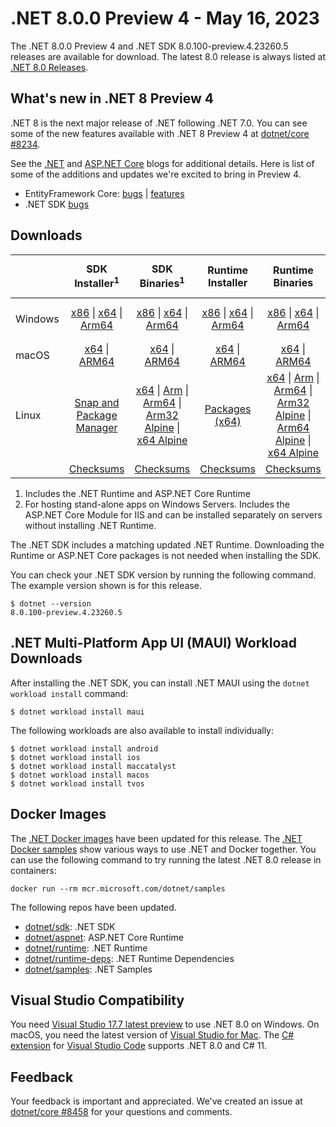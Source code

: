 # .NET 8.0.0 Preview 4 - May 16, 2023

The .NET 8.0.0 Preview 4 and .NET SDK 8.0.100-preview.4.23260.5 releases are available for download. The latest 8.0 release is always listed at [.NET 8.0 Releases](../README.md).

## What's new in .NET 8 Preview 4

.NET 8 is the next major release of .NET following .NET 7.0. You can see some of the new features available with .NET 8 Preview 4 at [dotnet/core #8234](https://github.com/dotnet/core/issues/8234).

See the [.NET][dotnet-blog] and [ASP.NET Core][aspnet-blog] blogs for additional details.
Here is list of some of the additions and updates we're excited to bring in Preview 4.

* EntityFramework Core: [bugs][ef_bugs] | [features][ef_features]
* .NET SDK [bugs][sdk_bugs]

## Downloads

|           | SDK Installer<sup>1</sup>                        | SDK Binaries<sup>1</sup>                 | Runtime Installer                                        | Runtime Binaries                                 | ASP.NET Core Runtime           |Windows Desktop Runtime          |
| --------- | :------------------------------------------:     | :----------------------:                 | :---------------------------:                            | :-------------------------:                      | :-----------------:            | :-----------------:            |
| Windows   | [x86][dotnet-sdk-win-x86.exe] \| [x64][dotnet-sdk-win-x64.exe] \| [Arm64][dotnet-sdk-win-arm64.exe] | [x86][dotnet-sdk-win-x86.zip] \| [x64][dotnet-sdk-win-x64.zip] \|  [Arm64][dotnet-sdk-win-arm64.zip] | [x86][dotnet-runtime-win-x86.exe] \| [x64][dotnet-runtime-win-x64.exe] \| [Arm64][dotnet-runtime-win-arm64.exe] | [x86][dotnet-runtime-win-x86.zip] \| [x64][dotnet-runtime-win-x64.zip] \| [Arm64][dotnet-runtime-win-arm64.zip] | [x86][aspnetcore-runtime-win-x86.exe] \| [x64][aspnetcore-runtime-win-x64.exe] \|<br/> [Hosting Bundle][dotnet-hosting-win.exe]<sup>2</sup> | [x86][windowsdesktop-runtime-win-x86.exe] \| [x64][windowsdesktop-runtime-win-x64.exe] \| [Arm64][windowsdesktop-runtime-win-arm64.exe] |
| macOS     | [x64][dotnet-sdk-osx-x64.pkg] \| [ARM64][dotnet-sdk-osx-arm64.pkg] | [x64][dotnet-sdk-osx-x64.tar.gz] \| [ARM64][dotnet-sdk-osx-arm64.tar.gz]  | [x64][dotnet-runtime-osx-x64.pkg] \| [ARM64][dotnet-runtime-osx-arm64.pkg] | [x64][dotnet-runtime-osx-x64.tar.gz] \| [ARM64][dotnet-runtime-osx-arm64.tar.gz]| [x64][aspnetcore-runtime-osx-x64.tar.gz] \| [ARM64][aspnetcore-runtime-osx-arm64.tar.gz] | - |<sup>1</sup>
| Linux     |  [Snap and Package Manager](../install-linux.md)  | [x64][dotnet-sdk-linux-x64.tar.gz] \| [Arm][dotnet-sdk-linux-arm.tar.gz]  \| [Arm64][dotnet-sdk-linux-arm64.tar.gz] \| [Arm32 Alpine][dotnet-sdk-linux-musl-arm.tar.gz]  \| [x64 Alpine][dotnet-sdk-linux-musl-x64.tar.gz] | [Packages (x64)][linux-packages] | [x64][dotnet-runtime-linux-x64.tar.gz] \| [Arm][dotnet-runtime-linux-arm.tar.gz] \| [Arm64][dotnet-runtime-linux-arm64.tar.gz] \| [Arm32 Alpine][dotnet-runtime-linux-musl-arm.tar.gz] \| [Arm64 Alpine][dotnet-runtime-linux-musl-arm64.tar.gz] \| [x64 Alpine][dotnet-runtime-linux-musl-x64.tar.gz]  | [x64][aspnetcore-runtime-linux-x64.tar.gz]<sup>1</sup>  \| [Arm][aspnetcore-runtime-linux-arm.tar.gz]<sup>1</sup> \| [Arm64][aspnetcore-runtime-linux-arm64.tar.gz]<sup>1</sup> \| [x64 Alpine][aspnetcore-runtime-linux-musl-x64.tar.gz] | - | <sup>1</sup> |
|  | [Checksums][checksums-sdk]                             | [Checksums][checksums-sdk]                                      | [Checksums][checksums-runtime]                             | [Checksums][checksums-runtime]  | [Checksums][checksums-runtime]  | [Checksums][checksums-runtime]


1. Includes the .NET Runtime and ASP.NET Core Runtime
2. For hosting stand-alone apps on Windows Servers. Includes the ASP.NET Core Module for IIS and can be installed separately on servers without installing .NET Runtime.


The .NET SDK includes a matching updated .NET Runtime. Downloading the Runtime or ASP.NET Core packages is not needed when installing the SDK.

You can check your .NET SDK version by running the following command. The example version shown is for this release.

```console
$ dotnet --version
8.0.100-preview.4.23260.5
```

## .NET Multi-Platform App UI (MAUI) Workload Downloads

 After installing the .NET SDK, you can install .NET MAUI using the `dotnet workload install` command:

 ```console
 $ dotnet workload install maui
 ```

 The following workloads are also available to install individually:

 ```console
 $ dotnet workload install android
 $ dotnet workload install ios
 $ dotnet workload install maccatalyst
 $ dotnet workload install macos
 $ dotnet workload install tvos
 ```

## Docker Images

The [.NET Docker images](https://hub.docker.com/_/microsoft-dotnet) have been updated for this release. The [.NET Docker samples](https://github.com/dotnet/dotnet-docker/blob/main/samples/README.md) show various ways to use .NET and Docker together. You can use the following command to try running the latest .NET 8.0 release in containers:

```console
docker run --rm mcr.microsoft.com/dotnet/samples
```

The following repos have been updated.

* [dotnet/sdk](https://github.com/dotnet/dotnet-docker/blob/main/README.sdk.md): .NET SDK
* [dotnet/aspnet](https://github.com/dotnet/dotnet-docker/blob/main/README.aspnet.md): ASP.NET Core Runtime
* [dotnet/runtime](https://github.com/dotnet/dotnet-docker/blob/main/README.runtime.md): .NET Runtime
* [dotnet/runtime-deps](https://github.com/dotnet/dotnet-docker/blob/main/README.runtime.md): .NET Runtime Dependencies
* [dotnet/samples](https://github.com/dotnet/dotnet-docker/blob/main/README.samples.md): .NET Samples

## Visual Studio Compatibility

You need [Visual Studio 17.7 latest preview](https://visualstudio.microsoft.com) to use .NET 8.0 on Windows. On macOS, you need the latest version of [Visual Studio for Mac](https://visualstudio.microsoft.com/vs/mac/). The [C# extension](https://code.visualstudio.com/docs/languages/dotnet) for [Visual Studio Code](https://code.visualstudio.com/) supports .NET 8.0 and C# 11.


## Feedback

Your feedback is important and appreciated. We've created an issue at [dotnet/core #8458](https://github.com/dotnet/core/issues/8458) for your questions and comments.

[blob-runtime]: https://dotnetcli.blob.core.windows.net/dotnet/Runtime/
[blob-sdk]: https://dotnetcli.blob.core.windows.net/dotnet/Sdk/
[release-notes]: 8.0.0-preview.4.md

[checksums-runtime]: https://dotnetcli.blob.core.windows.net/dotnet/checksums/8.0.0-preview.4-sha.txt
[checksums-sdk]: https://dotnetcli.blob.core.windows.net/dotnet/checksums/8.0.0-preview.4-sha.txt

[linux-install]: https://learn.microsoft.com/dotnet/core/install/linux
[dotnet-blog]:  https://devblogs.microsoft.com/dotnet/announcing-dotnet-8-preview-4
[aspnet-blog]: https://devblogs.microsoft.com/dotnet/asp-net-core-updates-in-dotnet-8-preview-4/
[ef-blog]: https://devblogs.microsoft.com/dotnet/announcing-ef8-preview-4/
[ef_bugs]: https://github.com/dotnet/efcore/issues?q=is%3Aissue+milestone%3A8.0.0-preview4+is%3Aclosed+label%3Atype-bug
[ef_features]: https://github.com/dotnet/efcore/issues?q=is%3Aissue+milestone%3A8.0.0-preview4+is%3Aclosed+label%3Atype-enhancement

[aspnet_bugs]: https://github.com/aspnet/AspNetCore/issues?q=is%3Aissue+milestone%3A8.0.0-preview4+label%3ADone+label%3Abug
[aspnet_features]: https://github.com/aspnet/AspNetCore/issues?q=is%3Aissue+milestone%3A8.0.0-preview4+label%3ADone+label%3Aenhancement
[runtime_bugs]: https://github.com/dotnet/runtime/issues?utf8=%E2%9C%93&q=is%3Aissue+milestone%3A8.0+label%3Abug+
[runtime_features]: https://github.com/dotnet/runtime/issues?q=is%3Aissue+milestone%3A8.0+label%3Aenhancement

[sdk_bugs]: https://github.com/dotnet/sdk/issues?q=is%3Aissue+is%3Aclosed+milestone%3A8.0.1xx
[linux-packages]: ../install-linux.md


[//]: # ( Runtime 8.0.0-preview.4.23259.5)
[dotnet-runtime-linux-arm.tar.gz]: https://download.visualstudio.microsoft.com/download/pr/2c47ffa5-2421-40a2-b6f8-6ab3c5ecce1c/416c52cd0c0ca2031ed809f2260e341f/dotnet-runtime-8.0.0-preview.4.23259.5-linux-arm.tar.gz
[dotnet-runtime-linux-arm64.tar.gz]: https://download.visualstudio.microsoft.com/download/pr/8fac5d3e-dd32-4b29-a187-1887a912e185/d350aabe412cb33d9c2f2cafbf7c9bed/dotnet-runtime-8.0.0-preview.4.23259.5-linux-arm64.tar.gz
[dotnet-runtime-linux-musl-arm.tar.gz]: https://download.visualstudio.microsoft.com/download/pr/786e0b38-6f56-4f40-b56b-bbc487a7afb4/cec044de65638aaa911bdbadd8bae621/dotnet-runtime-8.0.0-preview.4.23259.5-linux-musl-arm.tar.gz
[dotnet-runtime-linux-musl-arm64.tar.gz]: https://download.visualstudio.microsoft.com/download/pr/04ad1363-909b-4d8f-bdef-214ae6a321bf/2702b42fd820dc8cef89aa7fb897427d/dotnet-runtime-8.0.0-preview.4.23259.5-linux-musl-arm64.tar.gz
[dotnet-runtime-linux-musl-x64.tar.gz]: https://download.visualstudio.microsoft.com/download/pr/90b250f7-2c73-4dc7-83f2-9ede5735345a/f9f2b2d0caf1130430aba3a067eebfde/dotnet-runtime-8.0.0-preview.4.23259.5-linux-musl-x64.tar.gz
[dotnet-runtime-linux-x64.tar.gz]: https://download.visualstudio.microsoft.com/download/pr/7267fec0-ae12-4f40-9c3d-56da5fbf83e4/f64c2758980c1f908cbe089a6233bbe7/dotnet-runtime-8.0.0-preview.4.23259.5-linux-x64.tar.gz
[dotnet-runtime-osx-arm64.pkg]: https://download.visualstudio.microsoft.com/download/pr/860cf807-c96d-406f-9122-a2d0fc1d23b7/3ed6d45cf281601671305dd8160e09bd/dotnet-runtime-8.0.0-preview.4.23259.5-osx-arm64.pkg
[dotnet-runtime-osx-arm64.tar.gz]: https://download.visualstudio.microsoft.com/download/pr/c0d0406b-3995-403d-b25c-6ad764291eaa/7f1d366577de292f32623bdf88a5dacf/dotnet-runtime-8.0.0-preview.4.23259.5-osx-arm64.tar.gz
[dotnet-runtime-osx-x64.pkg]: https://download.visualstudio.microsoft.com/download/pr/b9f27a14-46ea-4213-ad1b-f31bb41d3ff3/f9512906f1127157f23bfe0d583fb347/dotnet-runtime-8.0.0-preview.4.23259.5-osx-x64.pkg
[dotnet-runtime-osx-x64.tar.gz]: https://download.visualstudio.microsoft.com/download/pr/636e676d-136c-4ad3-86c8-d4e86869832e/627c24b6a6753b0dee5af4a322f79155/dotnet-runtime-8.0.0-preview.4.23259.5-osx-x64.tar.gz
[dotnet-runtime-win-arm64.exe]: https://download.visualstudio.microsoft.com/download/pr/b1a6ac5c-c3eb-408e-b56b-d82744319195/89550f195d1402957204efa8ecff51ce/dotnet-runtime-8.0.0-preview.4.23259.5-win-arm64.exe
[dotnet-runtime-win-arm64.zip]: https://download.visualstudio.microsoft.com/download/pr/70181b8a-3bee-45cb-a8ac-4e6df1c2f2c4/b20f3622e4f6228d9f6fefe309db8003/dotnet-runtime-8.0.0-preview.4.23259.5-win-arm64.zip
[dotnet-runtime-win-x64.exe]: https://download.visualstudio.microsoft.com/download/pr/91d346d8-b078-4453-b4e7-2f7a10b1f4c8/b7b5d5a64e099eddf0527dce06424b88/dotnet-runtime-8.0.0-preview.4.23259.5-win-x64.exe
[dotnet-runtime-win-x64.zip]: https://download.visualstudio.microsoft.com/download/pr/3e0dd88b-4cf2-4eaf-80bc-0b60a3b0c3ae/f6fcf001bd315722499f5279779e4586/dotnet-runtime-8.0.0-preview.4.23259.5-win-x64.zip
[dotnet-runtime-win-x86.exe]: https://download.visualstudio.microsoft.com/download/pr/cece103d-1860-4c54-8c0e-c31f13d07873/a9a3784cb4431a8d7515dc62269174ed/dotnet-runtime-8.0.0-preview.4.23259.5-win-x86.exe
[dotnet-runtime-win-x86.zip]: https://download.visualstudio.microsoft.com/download/pr/457e3280-4515-4cf6-92bf-d8c9c96b4cf8/df2f8f8e9fdaf87bf2991aa35774b728/dotnet-runtime-8.0.0-preview.4.23259.5-win-x86.zip

[//]: # ( WindowsDesktop 8.0.0-preview.4.23260.1)
[windowsdesktop-runtime-win-arm64.exe]: https://download.visualstudio.microsoft.com/download/pr/31e64f0e-a70e-499f-a9ff-b82358c93127/18347397fef3a112f62d07244d68eaec/windowsdesktop-runtime-8.0.0-preview.4.23260.1-win-arm64.exe
[windowsdesktop-runtime-win-arm64.zip]: https://download.visualstudio.microsoft.com/download/pr/bb4ad84c-ff18-402b-bdee-6a4e6bf2d898/c14647e0b4cbc0547aa192989bc80e8e/windowsdesktop-runtime-8.0.0-preview.4.23260.1-win-arm64.zip
[windowsdesktop-runtime-win-x64.exe]: https://download.visualstudio.microsoft.com/download/pr/d8cfe5d8-7da8-4163-bd7c-78aeb4fe3ef1/f55c5964da9bf2c8b5117f61c801122d/windowsdesktop-runtime-8.0.0-preview.4.23260.1-win-x64.exe
[windowsdesktop-runtime-win-x64.zip]: https://download.visualstudio.microsoft.com/download/pr/a7b2af9e-8c69-4448-a1af-06d0a16f4113/ac8833f6d88e80b017cbe5133b12f095/windowsdesktop-runtime-8.0.0-preview.4.23260.1-win-x64.zip
[windowsdesktop-runtime-win-x86.exe]: https://download.visualstudio.microsoft.com/download/pr/76764fc3-010b-4a35-a4d3-be421abd1600/fedc1e3efae967a0f138c135e981b0be/windowsdesktop-runtime-8.0.0-preview.4.23260.1-win-x86.exe
[windowsdesktop-runtime-win-x86.zip]: https://download.visualstudio.microsoft.com/download/pr/b3e54939-7a01-411a-a1fa-44d0be515951/a339f75955209b5bf613e5b003fe45a8/windowsdesktop-runtime-8.0.0-preview.4.23260.1-win-x86.zip

[//]: # ( ASP 8.0.0-preview.4.23260.4)
[aspnetcore-runtime-linux-arm.tar.gz]: https://download.visualstudio.microsoft.com/download/pr/a54ce371-fa43-4084-aa97-3a46b21ba459/bc4182da9ec260f9f8743c1442c8bd8f/aspnetcore-runtime-8.0.0-preview.4.23260.4-linux-arm.tar.gz
[aspnetcore-runtime-linux-arm64.tar.gz]: https://download.visualstudio.microsoft.com/download/pr/c9d4a334-d522-4439-a98a-0af0e7852621/9c3afe685d3e65a92d5c538afa211de7/aspnetcore-runtime-8.0.0-preview.4.23260.4-linux-arm64.tar.gz
[aspnetcore-runtime-linux-musl-arm.tar.gz]: https://download.visualstudio.microsoft.com/download/pr/460b796e-149a-4d8c-947f-4b05dacb7913/f092b7b18390d05824a5296644b1b8cd/aspnetcore-runtime-8.0.0-preview.4.23260.4-linux-musl-arm.tar.gz
[aspnetcore-runtime-linux-musl-arm64.tar.gz]: https://download.visualstudio.microsoft.com/download/pr/75da9aba-3764-4102-ae46-331d4f8e72f4/ad0e2d747b09b0172ea5282b962c8e0e/aspnetcore-runtime-8.0.0-preview.4.23260.4-linux-musl-arm64.tar.gz
[aspnetcore-runtime-linux-musl-x64.tar.gz]: https://download.visualstudio.microsoft.com/download/pr/f4e522c0-c15d-440a-9e52-fc75154d2c47/37abb264ee842770e2bc2c23b14570e8/aspnetcore-runtime-8.0.0-preview.4.23260.4-linux-musl-x64.tar.gz
[aspnetcore-runtime-linux-x64.tar.gz]: https://download.visualstudio.microsoft.com/download/pr/bda9e867-46d3-416b-864f-5fb28658a8fd/c58375f59b0c0a9946a2be04617a7276/aspnetcore-runtime-8.0.0-preview.4.23260.4-linux-x64.tar.gz
[aspnetcore-runtime-osx-arm64.tar.gz]: https://download.visualstudio.microsoft.com/download/pr/5acf37f1-8232-4421-b4ae-41d635e2c8d1/3de8d329bb5d905e539f61a12d6091c9/aspnetcore-runtime-8.0.0-preview.4.23260.4-osx-arm64.tar.gz
[aspnetcore-runtime-osx-x64.tar.gz]: https://download.visualstudio.microsoft.com/download/pr/6011ab96-f3be-414f-b13b-792aad1e383c/e78722ebae2ad81640e05286a30eb0c8/aspnetcore-runtime-8.0.0-preview.4.23260.4-osx-x64.tar.gz
[aspnetcore-runtime-win-arm64.zip]: https://download.visualstudio.microsoft.com/download/pr/c19f5aeb-64fd-4fcd-8dbc-8ae1f849ee7e/27d856701f072bd23bf55860fc0633bf/aspnetcore-runtime-8.0.0-preview.4.23260.4-win-arm64.zip
[aspnetcore-runtime-win-x64.exe]: https://download.visualstudio.microsoft.com/download/pr/b01a486b-6162-4b42-80b2-292ab171f496/50e07451b5da0247a4eb4ad7c82b1fa7/aspnetcore-runtime-8.0.0-preview.4.23260.4-win-x64.exe
[aspnetcore-runtime-win-x64.zip]: https://download.visualstudio.microsoft.com/download/pr/f53d0e00-0619-4acf-9f49-6f15d2852c03/561e04a11568141444b17384571c90bc/aspnetcore-runtime-8.0.0-preview.4.23260.4-win-x64.zip
[aspnetcore-runtime-win-x86.exe]: https://download.visualstudio.microsoft.com/download/pr/fbe6cacf-7351-44d3-8328-2fd75ee013fc/039d0a3710915d761956e7d210732d13/aspnetcore-runtime-8.0.0-preview.4.23260.4-win-x86.exe
[aspnetcore-runtime-win-x86.zip]: https://download.visualstudio.microsoft.com/download/pr/cafe2d88-b226-417a-ac44-126900b2f125/d977e066aee6eb423ed7a6d8355989b9/aspnetcore-runtime-8.0.0-preview.4.23260.4-win-x86.zip
[dotnet-hosting-win.exe]: https://download.visualstudio.microsoft.com/download/pr/5b020624-0e07-4852-b890-2f98fdec314b/76cf89fea997edf1de853ba46442135d/dotnet-hosting-8.0.0-preview.4.23260.4-win.exe

[//]: # ( SDK 8.0.100-preview.4.23260.5)
[dotnet-sdk-linux-arm.tar.gz]: https://download.visualstudio.microsoft.com/download/pr/dd751a26-8daf-464b-9757-f65e1f99965e/5d8deaee6d4fb201dde914f9eab9e2e1/dotnet-sdk-8.0.100-preview.4.23260.5-linux-arm.tar.gz
[dotnet-sdk-linux-arm64.tar.gz]: https://download.visualstudio.microsoft.com/download/pr/9de5d7d8-6062-4a61-b8bf-b1b61dd4b768/f23a336abc7548309acf01314ddc8904/dotnet-sdk-8.0.100-preview.4.23260.5-linux-arm64.tar.gz
[dotnet-sdk-linux-musl-arm.tar.gz]: https://download.visualstudio.microsoft.com/download/pr/ddea41d5-5b82-4d81-ac3e-9f8489965ff8/25301fa68fde2d1f9d1038a98a4a8b7a/dotnet-sdk-8.0.100-preview.4.23260.5-linux-musl-arm.tar.gz
[dotnet-sdk-linux-musl-arm64.tar.gz]: https://download.visualstudio.microsoft.com/download/pr/0c7bf063-7a58-4fb1-88c5-6d07523c4dd6/58e9da1af1ed202ce0782d9819bb724b/dotnet-sdk-8.0.100-preview.4.23260.5-linux-musl-arm64.tar.gz
[dotnet-sdk-linux-musl-x64.tar.gz]: https://download.visualstudio.microsoft.com/download/pr/c026f1ec-53fc-4874-aefd-fe1fdb60bb9c/6de2202f38d1d85e658e9829a7386cb9/dotnet-sdk-8.0.100-preview.4.23260.5-linux-musl-x64.tar.gz
[dotnet-sdk-linux-x64.tar.gz]: https://download.visualstudio.microsoft.com/download/pr/ae0534ab-1c49-4055-ba2a-b8159c4f94d2/3a5945c949d2eb141f8ce52096fca13c/dotnet-sdk-8.0.100-preview.4.23260.5-linux-x64.tar.gz
[dotnet-sdk-osx-arm64.pkg]: https://download.visualstudio.microsoft.com/download/pr/593bd437-c6f3-412c-9cb0-206addab56d3/330ac8f331f7c9b9e8860669c767cb43/dotnet-sdk-8.0.100-preview.4.23260.5-osx-arm64.pkg
[dotnet-sdk-osx-arm64.tar.gz]: https://download.visualstudio.microsoft.com/download/pr/2c6668f9-b531-427a-b3b5-5c9dc456c5b8/ef5ef0a8db2df07d12ef138e05fa2231/dotnet-sdk-8.0.100-preview.4.23260.5-osx-arm64.tar.gz
[dotnet-sdk-osx-x64.pkg]: https://download.visualstudio.microsoft.com/download/pr/c06279c7-f65e-4da0-bca8-5ae18a652e75/f645c5e53f6d3d51120b1e62cec2cc78/dotnet-sdk-8.0.100-preview.4.23260.5-osx-x64.pkg
[dotnet-sdk-osx-x64.tar.gz]: https://download.visualstudio.microsoft.com/download/pr/78706993-4be4-46e0-8b14-48f295884a1b/39c2db8388ac84cdfe7e909bdde39384/dotnet-sdk-8.0.100-preview.4.23260.5-osx-x64.tar.gz
[dotnet-sdk-win-arm64.exe]: https://download.visualstudio.microsoft.com/download/pr/0e032e13-f32d-4451-b4ee-b54297038964/9c13febb635874b38b23ec449c6cb43c/dotnet-sdk-8.0.100-preview.4.23260.5-win-arm64.exe
[dotnet-sdk-win-arm64.zip]: https://download.visualstudio.microsoft.com/download/pr/bd93fe19-5599-47d2-a813-33d34e62cfa5/5c74e0f06376af41a6881ef1c038c5ef/dotnet-sdk-8.0.100-preview.4.23260.5-win-arm64.zip
[dotnet-sdk-win-x64.exe]: https://download.visualstudio.microsoft.com/download/pr/1b55b379-5ef2-4f21-8fad-aba058913cbc/c26ee3ba55cb40407a79564e28ed6d98/dotnet-sdk-8.0.100-preview.4.23260.5-win-x64.exe
[dotnet-sdk-win-x64.zip]: https://download.visualstudio.microsoft.com/download/pr/e90be9dd-d567-4fe6-a1f5-966dd8fbceae/99a6b0d8c3a53060f48ade66e62cf20a/dotnet-sdk-8.0.100-preview.4.23260.5-win-x64.zip
[dotnet-sdk-win-x86.exe]: https://download.visualstudio.microsoft.com/download/pr/aecb896a-d517-4079-af5a-8be87c1ebeef/5e3dbc9053755eec240dad14f1d789d7/dotnet-sdk-8.0.100-preview.4.23260.5-win-x86.exe
[dotnet-sdk-win-x86.zip]: https://download.visualstudio.microsoft.com/download/pr/d7cd2b4d-8544-4708-ac31-10dcd254e06f/18f1342f13f754400cf9ddfd34ad4dd6/dotnet-sdk-8.0.100-preview.4.23260.5-win-x86.zip
